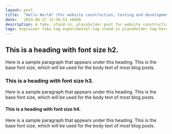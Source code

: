 ```yaml
---
layout: post
title:  "Hello World! (For website construction, testing and development purposes, this is a placeholder post with an unrealistically long title)"
date:   2024-08-27 15:56:53 +0800
description: A fake, stand-in, placeholder post for website construction, and development purposes. Also, just for the sake of it, here is a considerably and almost unrealistically lengthy description.
tags: explainer fake-tag experimental-tag stand-in placeholder tag-here
---
```


## This is a heading with font size h2.

Here is a sample paragraph that appears under this heading. This is the base font size, which will be used for the body text of most blog posts.

### This is a heading with font size h3.

Here is a sample paragraph that appears under this heading. This is the base font size, which will be used for the body text of most blog posts.

#### This is a heading with font size h4.

Here is a sample paragraph that appears under this heading. This is the base font size, which will be used for the body text of most blog posts.

